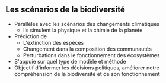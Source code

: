 ## Les scénarios de la biodiversité

* Parallèles avec les scénarios des changements climatiques
  * Ils simulent la physique et la chimie de la planète
* Prédiction de
  * L'extinction des espèces
  * Changement dans la composition des communautés
  * Perturbations dans le fonctionnement des écosystèmes
* S'appuie sur quel type de modèle et méthode
* Objectif d'informer les décisions politiques, améliorer notre compréhension de la biodiversité et de son fonctionnement